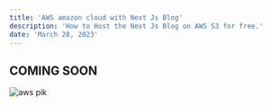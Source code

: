 ```yaml
---
title: 'AWS amazon cloud with Next Js Blog'
description: 'How to Host the Next Js Blog on AWS S3 for free.'
date: 'March 28, 2023'
---
```

## COMING SOON

![aws pik](https://user-images.githubusercontent.com/85551204/226673916-0fe55dee-2a82-4653-88c3-01dd8e335f62.jpg)


